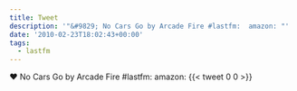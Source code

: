 ```yaml
---
title: Tweet
description: '"&#9829; No Cars Go by Arcade Fire #lastfm:  amazon: "'
date: '2010-02-23T18:02:43+00:00'
tags:
  - lastfm
---
```

&#9829; No Cars Go by Arcade Fire #lastfm:  amazon: 
      {{< tweet 0 0 >}}
    
